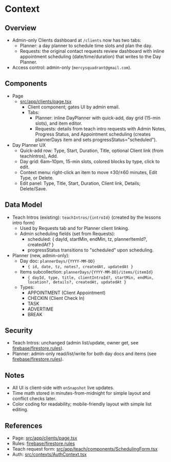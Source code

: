 # Context

## Overview
- Admin-only Clients dashboard at `/clients` now has two tabs:
  - Planner: a day planner to schedule time slots and plan the day.
  - Requests: the original contact requests review dashboard with inline appointment scheduling (date/time/duration) that writes to the Day Planner.
- Access control: admin-only (`mercysquadrant@gmail.com`).

## Components
- Page
  - [src/app/clients/page.tsx](src/app/clients/page.tsx)
    - Client component; gates UI by admin email.
    - Tabs:
      - Planner: inline DayPlanner with quick-add, day grid (15-min slots), and item editor.
      - Requests: details from teach intro requests with Admin Notes, Progress Status, and Appointment scheduling (creates plannerDays item and sets progressStatus="scheduled").
- Day Planner UX
  - Quick-add row: Type, Start, Duration, Title, optional Client link (from teachIntros), Add.
  - Day grid: 6am–10pm, 15-min slots, colored blocks by type, click to edit.
  - Context menu: right-click an item to move ±30/±60 minutes, Edit Type, or Delete.
  - Edit panel: Type, Title, Start, Duration, Client link, Details; Delete/Save.

## Data Model
- Teach Intros (existing): `teachIntros/{introId}` (created by the lessons intro form)
  - Used by Requests tab and for Planner client linking.
  - Admin scheduling fields (set from Requests):
    - scheduled: { dayId, startMin, endMin, tz, plannerItemId?, createdAt? }
    - progressStatus transitions to "scheduled" upon scheduling.
- Planner (new, admin-only):
  - Day doc: `plannerDays/{YYYY-MM-DD}`
    - `{ id, date, tz, notes?, createdAt, updatedAt }`
  - Items subcollection: `plannerDays/{YYYY-MM-DD}/items/{itemId}`
    - `{ dayId, type, title, clientIntroId?, startMin, endMin, location?, details?, createdAt, updatedAt }`
  - Types:
    - APPOINTMENT (Client Appointment)
    - CHECKIN (Client Check In)
    - TASK
    - ADVERTIME
    - BREAK

## Security
- Teach Intros: unchanged (admin list/update, owner get, see [firebase/firestore.rules](firebase/firestore.rules)).
- Planner: admin-only read/list/write for both day docs and items (see [firebase/firestore.rules](firebase/firestore.rules)).

## Notes
- All UI is client-side with `onSnapshot` live updates.
- Time math stored in minutes-from-midnight for simple layout and conflict checks later.
- Color coding for readability; mobile-friendly layout with simple list editing.

## References
- Page: [src/app/clients/page.tsx](src/app/clients/page.tsx)
- Rules: [firebase/firestore.rules](firebase/firestore.rules)
- Teach request form: [src/app/teach/components/SchedulingForm.tsx](src/app/teach/components/SchedulingForm.tsx)
- Auth: [src/contexts/AuthContext.tsx](src/contexts/AuthContext.tsx)